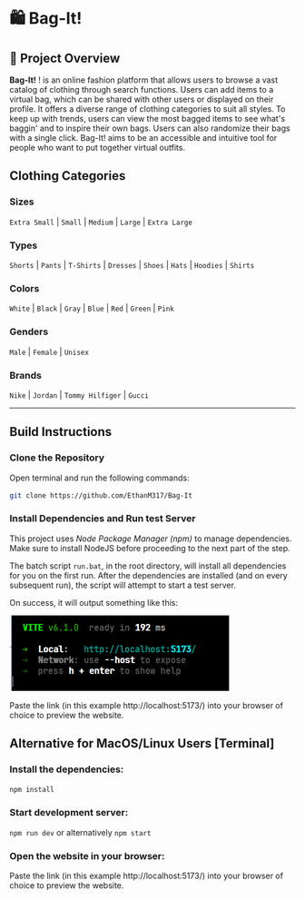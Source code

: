 # 🛍️ Bag-It!

## 📌 Project Overview

**Bag-It!** ! is an online fashion platform that allows users to browse a vast catalog of clothing through search functions. 
Users can add items to a virtual bag, which can be shared with other users or displayed on their profile.
It offers a diverse range of clothing categories to suit all styles.
To keep up with trends, users can view the most bagged items to see what's baggin' and to inspire their own bags.
Users can also randomize their bags with a single click.
Bag-It! aims to be an accessible and intuitive tool for people who want to put together virtual outfits.

## Clothing Categories
### Sizes
`Extra Small` | `Small` | `Medium` | `Large` | `Extra Large`

### Types
`Shorts` | `Pants` | `T-Shirts` | `Dresses` | `Shoes` | `Hats` | `Hoodies` | `Shirts`

### Colors
`White` | `Black` | `Gray` | `Blue` | `Red` | `Green` | `Pink`

### Genders
`Male` | `Female` | `Unisex`

### Brands
`Nike` | `Jordan` | `Tommy Hilfiger` | `Gucci`

---

## Build Instructions
### Clone the Repository
Open terminal and run the following commands:
```bash
git clone https://github.com/EthanM317/Bag-It
```

### Install Dependencies and Run test Server 
This project uses *Node Package Manager (npm)* to manage dependencies. Make sure to install NodeJS before proceeding to the next part of the step.

The batch script `run.bat`, in the root directory, will install all dependencies for you on the first run.
After the dependencies are installed (and on every subsequent run), the script will attempt to start a test server.

On success, it will output something like this:

![Example output](./blueprint/TestExample.png)

Paste the link (in this example http://localhost:5173/) into your browser of choice to preview the website. 

## Alternative for MacOS/Linux Users [Terminal] 
### Install the dependencies: 
`npm install`
### Start development server: 
`npm run dev` or alternatively `npm start` 
### Open the website in your browser: 


Paste the link (in this example http://localhost:5173/) into your browser of choice to preview the website.
